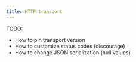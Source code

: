 ```yaml
---
title: HTTP transport
---
```


TODO:

- How to pin transport version
- How to customize status codes (discourage)
- How to change JSON serialization (null values)
